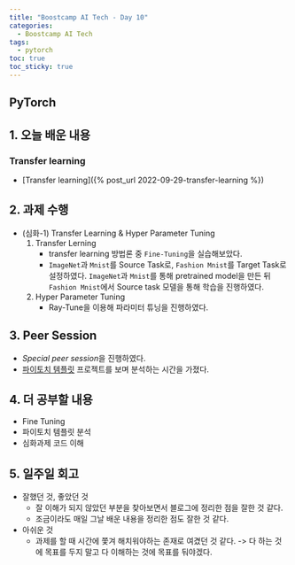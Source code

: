 ```yaml
---
title: "Boostcamp AI Tech - Day 10"
categories:
  - Boostcamp AI Tech
tags:
  - pytorch
toc: true
toc_sticky: true
---
```


## PyTorch

## 1. 오늘 배운 내용
### Transfer learning
- [Transfer learning]({% post_url 2022-09-29-transfer-learning %})

## 2. 과제 수행
- (심화-1) Transfer Learning & Hyper Parameter Tuning
    1. Transfer Lerning
        - transfer learning 방법론 중 ```Fine-Tuning```을 실습해보았다.
        - ```ImageNet```과 ```Mnist```를 Source Task로, ```Fashion Mnist```를 Target Task로 설정하였다. ```ImageNet```과 ```Mnist```를 통해 pretrained model을 만든 뒤 ```Fashion Mnist```에서 Source task 모델을 통해 학습을 진행하였다.
    2. Hyper Parameter Tuning
        - Ray-Tune을 이용해 파라미터 튜닝을 진행하였다.


## 3. Peer Session
- *Special peer session*을 진행하였다.
- [파이토치 템플릿](https://github.com/victoresque/pytorch-template) 프로젝트를 보며 분석하는 시간을 가졌다.

## 4. 더 공부할 내용
- Fine Tuning
- 파이토치 템플릿 분석
- 심화과제 코드 이해

## 5. 일주일 회고
- 잘했던 것, 좋았던 것
    - 잘 이해가 되지 않았던 부분을 찾아보면서 블로그에 정리한 점을 잘한 것 같다.
    - 조금이라도 매일 그날 배운 내용을 정리한 점도 잘한 것 같다.
- 아쉬운 것
    - 과제를 할 때 시간에 쫓겨 해치워야하는 존재로 여겼던 것 같다. -> 다 하는 것에 목표를 두지 말고 다 이해하는 것에 목표를 둬야겠다.